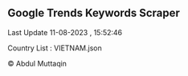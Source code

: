 

## Google Trends Keywords Scraper 
 
Last Update 11-08-2023 , 15:52:46

Country List :
VIETNAM.json



© Abdul Muttaqin 
